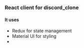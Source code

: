 ### React client for discord_clone
#### It uses
- Redux for state management
- Material UI for styling
- 